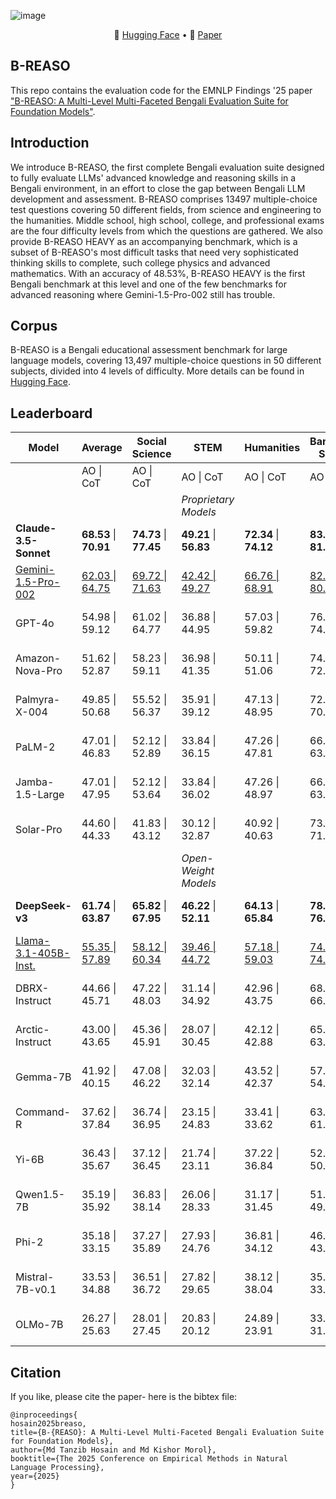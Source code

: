 ![image](https://github.com/user-attachments/assets/54d940ac-7d33-441c-91e6-03279a2403e6)


<p align="center">
   🤗 <a href="https://huggingface.co/datasets/krarit/b-reaso" target="_blank">Hugging Face</a>  • 📃 <a href="" target="_blank">Paper</a> 
</p>

## B-REASO

This repo contains the evaluation code for the EMNLP Findings '25 paper ["B-REASO: A Multi-Level Multi-Faceted Bengali Evaluation Suite for Foundation Models"]().

## Introduction

We introduce B-REASO, the first complete Bengali evaluation suite designed to fully evaluate LLMs' advanced knowledge and reasoning skills in a Bengali environment, in an effort to close the gap between Bengali LLM development and assessment. B-REASO comprises 13497 multiple-choice test questions covering 50 different fields, from science and engineering to the humanities. Middle school, high school, college, and professional exams are the four difficulty levels from which the questions are gathered. We also provide B-REASO HEAVY as an accompanying benchmark, which is a subset of B-REASO's most difficult tasks that need very sophisticated thinking skills to complete, such college physics and advanced mathematics. With an accuracy of 48.53\%, B-REASO HEAVY is the first Bengali benchmark at this level and one of the few benchmarks for advanced reasoning where Gemini-1.5-Pro-002 still has trouble.

## Corpus
B-REASO is a Bengali educational assessment benchmark for large language models, covering 13,497 multiple-choice questions in 50 different subjects, divided into 4 levels of difficulty. More details can be found in [Hugging Face](https://huggingface.co/datasets/krarit/b-reaso).

## Leaderboard


| Model                  | Average                   | Social Science            | STEM                      | Humanities                | Bangladesh Specific       | Other                     |
| ---------------------- | ------------------------- | ------------------------- | ------------------------- | ------------------------- | ------------------------- | ------------------------- |
|                        | AO \| CoT                 | AO \| CoT                 | AO \| CoT                 | AO \| CoT                 | AO \| CoT                 | AO \| CoT                 |
|  |                           |                           |           *Proprietary Models*                |                           |                           |                           |
| **Claude-3.5-Sonnet**  | **68.53** \| **70.91**         | **74.73** \| **77.45**         | **49.21** \| **56.83**         | **72.34** \| **74.12**         | **83.06** \| **81.97**         | **63.29** \| **64.18**         |
| <ins>Gemini-1.5-Pro-002</ins>     | <ins>62.03 \| 64.75</ins> | <ins>69.72 \| 71.63</ins> | <ins>42.42 \| 49.27</ins> | <ins>66.76 \| 68.91</ins> | <ins>82.33 \| 80.15</ins> | <ins>48.91 \| 53.69</ins> |
| GPT-4o                 | 54.98 \| 59.12            | 61.02 \| 64.77            | 36.88 \| 44.95            | 57.03 \| 59.82            | 76.66 \| 74.31            | 43.31 \| 49.75            |
| Amazon-Nova-Pro        | 51.62 \| 52.87            | 58.23 \| 59.11            | 36.98 \| 41.35            | 50.11 \| 51.06            | 74.12 \| 72.89            | 38.65 \| 39.94            |
| Palmyra-X-004          | 49.85 \| 50.68            | 55.52 \| 56.37            | 35.91 \| 39.12            | 47.13 \| 48.95            | 72.85 \| 70.64            | 37.83 \| 38.52            |
| PaLM-2                 | 47.01 \| 46.83            | 52.12 \| 52.89            | 33.84 \| 36.15            | 47.26 \| 47.81            | 66.67 \| 63.42            | 35.17 \| 34.88            |
| Jamba-1.5-Large        | 47.01 \| 47.95            | 52.12 \| 53.64            | 33.84 \| 36.02            | 47.26 \| 48.97            | 66.67 \| 63.91            | 35.17 \| 36.21            |
| Solar-Pro              | 44.60 \| 44.33            | 41.83 \| 43.12            | 30.12 \| 32.87            | 40.92 \| 40.63            | 73.54 \| 71.85            | 36.58 \| 36.88            |
|  |                           |                           |            *Open-Weight Models*               |                           |                           |                           |
| **DeepSeek-v3**        | **61.74** \| **63.87**         | **65.82** \| **67.95**         | **46.22** \| **52.11**         | **64.13** \| **65.84**         | **78.62** \| **76.43**         | **53.91** \| **57.02**         |
| <ins>Llama-3.1-405B-Inst.</ins>   | <ins>55.35 \| 57.89</ins> | <ins>58.12 \| 60.34</ins> | <ins>39.46 \| 44.72</ins> | <ins>57.18 \| 59.03</ins> | <ins>74.87 \| 74.62</ins> | <ins>47.12 \| 50.84</ins> |
| DBRX-Instruct          | 44.66 \| 45.71            | 47.22 \| 48.03            | 31.14 \| 34.92            | 42.96 \| 43.75            | 68.15 \| 66.24            | 33.85 \| 35.81            |
| Arctic-Instruct        | 43.00 \| 43.65            | 45.36 \| 45.91            | 28.07 \| 30.45            | 42.12 \| 42.88            | 65.15 \| 63.07            | 34.28 \| 34.94            |
| Gemma-7B               | 41.92 \| 40.15            | 47.08 \| 46.22            | 32.03 \| 32.14            | 43.52 \| 42.37            | 57.51 \| 54.69            | 29.45 \| 28.53            |
| Command-R              | 37.62 \| 37.84            | 36.74 \| 36.95            | 23.15 \| 24.83            | 33.41 \| 33.62            | 63.02 \| 61.15            | 31.77 \| 32.65            |
| Yi-6B                  | 36.43 \| 35.67            | 37.12 \| 36.45            | 21.74 \| 23.11            | 37.22 \| 36.84            | 52.86 \| 50.77            | 33.21 \| 32.38            |
| Qwen1.5-7B             | 35.19 \| 35.92            | 36.83 \| 38.14            | 26.06 \| 28.33            | 31.17 \| 31.45            | 51.39 \| 49.12            | 30.48 \| 31.56            |
| Phi-2                  | 35.18 \| 33.15            | 37.27 \| 35.89            | 27.93 \| 24.76            | 36.81 \| 34.12            | 46.68 \| 43.95            | 27.22 \| 26.03            |
| Mistral-7B-v0.1        | 33.53 \| 34.88            | 36.51 \| 36.72            | 27.82 \| 29.65            | 38.12 \| 38.04            | 35.02 \| 33.41            | 30.19 \| 32.18            |
| OLMo-7B                | 26.27 \| 25.63            | 28.01 \| 27.45            | 20.83 \| 20.12            | 24.89 \| 23.91            | 33.54 \| 31.87            | 24.06 \| 24.20            |

## Citation

If you like, please cite the paper- here is the bibtex file:

```
@inproceedings{
hosain2025breaso,
title={B-{REASO}: A Multi-Level Multi-Faceted Bengali Evaluation Suite for Foundation Models},
author={Md Tanzib Hosain and Md Kishor Morol},
booktitle={The 2025 Conference on Empirical Methods in Natural Language Processing},
year={2025}
}
```
